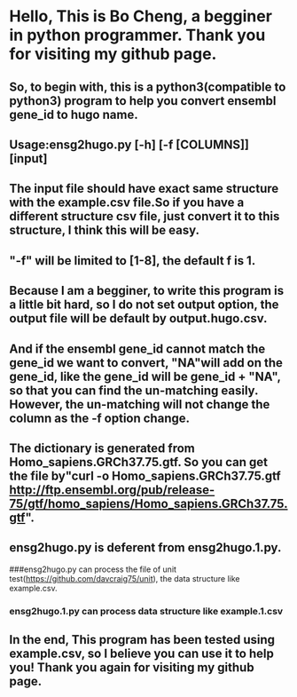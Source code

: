 # Hello, This is Bo Cheng, a begginer in python programmer. Thank you for visiting my github page.
## So, to begin with, this is a python3(compatible to python3) program to help you convert ensembl gene_id to hugo name. 
## Usage:ensg2hugo.py [-h] [-f [COLUMNS]] [input]
## The input file should have exact same structure with the example.csv file.So if you have a different structure csv file, just convert it to this structure, I think this will be easy. 
## "-f" will be limited to [1-8], the default f is 1.
## Because I am a begginer, to write this program is a little bit hard, so I do not set output option, the output file will be default by output.hugo.csv.
## And if the ensembl gene_id cannot match the gene_id we want to convert, "NA"will add on the gene_id, like the gene_id will be gene_id + "NA", so that you can find the un-matching easily. However, the un-matching will not change the column as the -f option change.
## The dictionary is generated from Homo_sapiens.GRCh37.75.gtf. So you can get the file by"curl -o Homo_sapiens.GRCh37.75.gtf http://ftp.ensembl.org/pub/release-75/gtf/homo_sapiens/Homo_sapiens.GRCh37.75.gtf".
## ensg2hugo.py is deferent from ensg2hugo.1.py.
###ensg2hugo.py can process the file of unit test(https://github.com/davcraig75/unit), the data structure like example.csv.
### ensg2hugo.1.py can process data structure like example.1.csv 
## In the end, This program has been tested using example.csv, so I believe you can use it to help you! Thank you again for visiting my github page.

